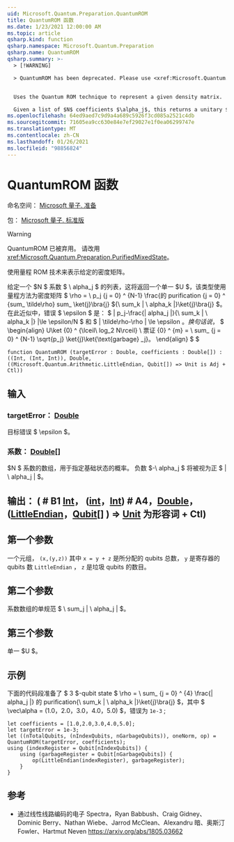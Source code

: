 ```yaml
---
uid: Microsoft.Quantum.Preparation.QuantumROM
title: QuantumROM 函数
ms.date: 1/23/2021 12:00:00 AM
ms.topic: article
qsharp.kind: function
qsharp.namespace: Microsoft.Quantum.Preparation
qsharp.name: QuantumROM
qsharp.summary: >-
  > [!WARNING]

  > QuantumROM has been deprecated. Please use <xref:Microsoft.Quantum.Preparation.PurifiedMixedState> instead.


  Uses the Quantum ROM technique to represent a given density matrix.

  Given a list of $N$ coefficients $\alpha_j$, this returns a unitary $U$ that uses the Quantum-ROM technique to prepare an approximation  $\tilde\rho\sum_{j=0}^{N-1}p_j\ket{j}\bra{j}$ of the purification of the density matrix $\rho=\sum_{j=0}^{N-1}\frac{|alpha_j|}{\sum_k |\alpha_k|}\ket{j}\bra{j}$. In this approximation, the error $\epsilon$ is such that $|p_j-\frac{|alpha_j|}{\sum_k |\alpha_k|}|\le \epsilon / N$ and $\|\tilde\rho - \rho\| \le \epsilon$. In other words, $$ \begin{align} U\ket{0}^{\lceil\log_2 N\rceil}\ket{0}^{m}=\sum_{j=0}^{N-1}\sqrt{p_j} \ket{j}\ket{\text{garbage}_j}. \end{align} $$
ms.openlocfilehash: 64ed9aed7c9d9a4a689c5926f3cd085a2521c4db
ms.sourcegitcommit: 71605ea9cc630e84e7ef29027e1f0ea06299747e
ms.translationtype: MT
ms.contentlocale: zh-CN
ms.lasthandoff: 01/26/2021
ms.locfileid: "98856824"
---
```

# <a name="quantumrom-function"></a>QuantumROM 函数

命名空间： [Microsoft 量子. 准备](xref:Microsoft.Quantum.Preparation)

包： [Microsoft 量子. 标准版](https://nuget.org/packages/Microsoft.Quantum.Standard)


> [!WARNING]
> QuantumROM 已被弃用。 请改用 <xref:Microsoft.Quantum.Preparation.PurifiedMixedState>。

使用量程 ROM 技术来表示给定的密度矩阵。

给定一个 $N $ 系数 $ \ alpha_j $ 的列表，这将返回一个单一 $U $，该类型使用量程方法为密度矩阵 $ \rho = \ p_j {j = 0} ^ {N-1} \frac{的 purification {j = 0} ^ {sum_ \tilde\rho\} sum_ \ket{j}\bra{j} ${\ sum_k | \ alpha_k |}\ket{j}\bra{j} $。 在此近似中，错误 $ \epsilon $ 是： $ | p_j-\frac{| alpha_j |}{\ sum_k | \ alpha_k |} |\le \epsilon/N $ 和 $ \| \tilde\rho-\rho \| \le \epsilon $。 换句话说，$ $ \begin{align} U\ket {0} ^ {\lceil\ log_2 N\rceil} \ 票证 {0} ^ {m} = \ sum_ {j = 0} ^ {N-1} \sqrt{p_j} \ket{j}\ket{\text{garbage} _j}。
\end{align} $ $

```qsharp
function QuantumROM (targetError : Double, coefficients : Double[]) : ((Int, (Int, Int)), Double, ((Microsoft.Quantum.Arithmetic.LittleEndian, Qubit[]) => Unit is Adj + Ctl))
```


## <a name="input"></a>输入

### <a name="targeterror--double"></a>targetError： [Double](xref:microsoft.quantum.lang-ref.double)

目标错误 $ \epsilon $。


### <a name="coefficients--double"></a>系数： [Double](xref:microsoft.quantum.lang-ref.double)[]

$N $ 系数的数组，用于指定基础状态的概率。
负数 $-\ alpha_j $ 将被视为正 $ | \ alpha_j | $。



## <a name="output--intintintdoublelittleendianqubit--unit--is-adj--ctl"></a>输出： ( # B1 [Int](xref:microsoft.quantum.lang-ref.int)， ([int](xref:microsoft.quantum.lang-ref.int)，[Int](xref:microsoft.quantum.lang-ref.int)) # A4，[Double](xref:microsoft.quantum.lang-ref.double)， ([LittleEndian](xref:Microsoft.Quantum.Arithmetic.LittleEndian)，[Qubit](xref:microsoft.quantum.lang-ref.qubit)[] ) => [Unit](xref:microsoft.quantum.lang-ref.unit)  为形容词 + Ctl) 

## <a name="first-parameter"></a>第一个参数

一个元组， `(x,(y,z))` 其中 `x = y + z` 是所分配的 qubits 总数， `y` 是寄存器的 qubits 数 `LittleEndian` ， `z` 是垃圾 qubits 的数目。

## <a name="second-parameter"></a>第二个参数

系数数组的单规范 $ \ sum_j | \ alpha_j | $。

## <a name="third-parameter"></a>第三个参数

单一 $U $。

## <a name="example"></a>示例

下面的代码段准备了 $ 3 $-qubit state $ \rho = \ sum_ {j = 0} ^ {4} \frac{| alpha_j |} 的 purification{\ sum_k | \ alpha_k |}\ket{j}\bra{j} $，其中 $ \vec\alpha = (1.0，2.0，3.0，4.0，5.0) $，错误为 `1e-3` ;

```qsharp
let coefficients = [1.0,2.0,3.0,4.0,5.0];
let targetError = 1e-3;
let ((nTotalQubits, (nIndexQubits, nGarbageQubits)), oneNorm, op) = QuantumROM(targetError, coefficients);
using (indexRegister = Qubit[nIndexQubits]) {
    using (garbageRegister = Qubit[nGarbageQubits]) {
        op(LittleEndian(indexRegister), garbageRegister);
    }
}
```

## <a name="references"></a>参考

- 通过线性线路编码的电子 Spectra，Ryan Babbush、Craig Gidney、Dominic Berry、Nathan Wiebe、Jarrod McClean、Alexandru 暗、奥斯汀 Fowler、Hartmut Neven https://arxiv.org/abs/1805.03662
